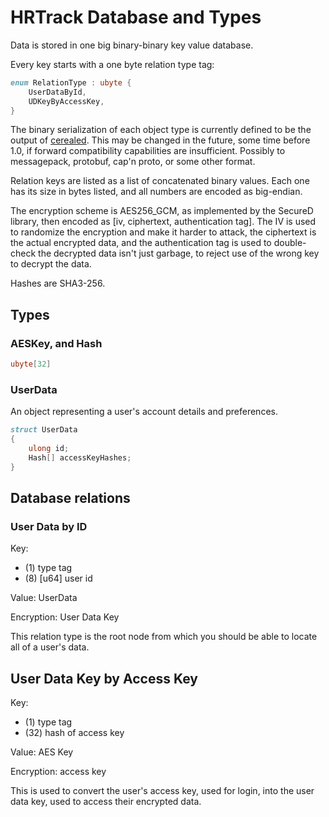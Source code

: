 # HRTrack Database and Types

Data is stored in one big binary-binary key value database.

Every key starts with a one byte relation type tag:
```d
enum RelationType : ubyte {
	UserDataById,
	UDKeyByAccessKey,
}
```

The binary serialization of each object type is currently defined to be the output
of [cerealed](http://cerealed.dub.pm/).
This may be changed in the future, some time before 1.0, if forward compatibility capabilities are insufficient.
Possibly to messagepack, protobuf, cap'n proto, or some other format.

Relation keys are listed as a list of concatenated binary values.
Each one has its size in bytes listed, and all numbers are encoded as big-endian.

The encryption scheme is AES256_GCM, as implemented by the SecureD library,
then encoded as [iv, ciphertext, authentication tag].
The IV is used to randomize the encryption and make it harder to attack,
the ciphertext is the actual encrypted data, and the authentication tag is used
to double-check the decrypted data isn't just garbage, to reject use of the wrong key
to decrypt the data.

Hashes are SHA3-256.

## Types

### AESKey, and Hash

```d
ubyte[32]
```

### UserData

An object representing a user's account details and preferences.

```d
struct UserData
{
	ulong id;
	Hash[] accessKeyHashes;
}
```

## Database relations

### User Data by ID

Key:
 - (1) type tag
 - (8) [u64] user id

Value: UserData

Encryption: User Data Key

This relation type is the root node from which you should be able to locate all of a user's data.

## User Data Key by Access Key

Key:
 - (1) type tag
 - (32) hash of access key

Value: AES Key

Encryption: access key

This is used to convert the user's access key, used for login, into the user data key,
used to access their encrypted data.
